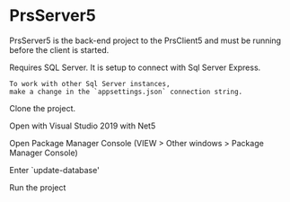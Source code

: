 # PrsServer5

PrsServer5 is the back-end project to the PrsClient5 and must be running before the client is started.

Requires SQL Server. It is setup to connect with Sql Server Express. 

    To work with other Sql Server instances, 
    make a change in the `appsettings.json` connection string.

Clone the project.

Open with Visual Studio 2019 with Net5

Open Package Manager Console (VIEW > Other windows > Package Manager Console)

Enter `update-database'

Run the project
